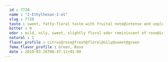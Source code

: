 ```yaml
---
  id : 7720
  name : "2-Ethylhexan-1-ol"
  slug : 7720
  taste : sweet, fatty-floral taste with fruital note@intense and unpleasant
  bitter : 0
  odor : mild, oily, sweet, slightly floral odor reminiscent of rose@intense and unpleasant
  natural : 1
  flavor_profile : citrus@rose@fresh@floral@oily@sweet@green
  fema_flavor_profile : Green, Rose
  date : 2019-03-26T08:47:11+01:00
---
```




